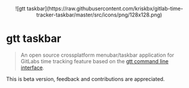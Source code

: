 <p align="center">![gtt taskbar](https://raw.githubusercontent.com/kriskbx/gitlab-time-tracker-taskbar/master/src/icons/png/128x128.png)</p>

# gtt taskbar

>  An open source crossplatform menubar/taskbar application for GitLabs time tracking feature based on the [gtt command line interface](https://github.com/kriskbx/gitlab-time-tracker).

This is beta version, feedback and contributions are appreciated.